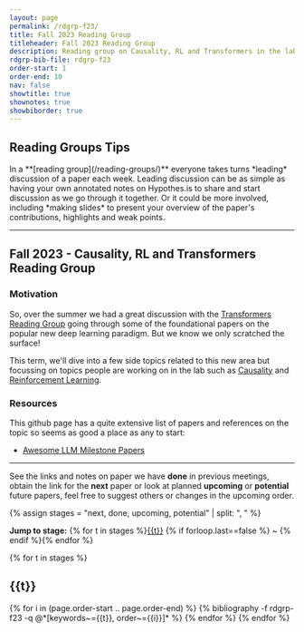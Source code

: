 ```yaml
---
layout: page
permalink: /rdgrp-f23/
title: Fall 2023 Reading Group
titleheader: Fall 2023 Reading Group
description: Reading group on Causality, RL and Transformers in the lab in Fall 2023
rdgrp-bib-file: rdgrp-f23
order-start: 1
order-end: 10
nav: false
showtitle: true
shownotes: true
showbiborder: true
---
```


<h2>Reading Groups Tips</h2>
In a **[reading group](/reading-groups/)** everyone takes turns *leading* discussion of a paper each week. Leading discussion can be as simple as having your own annotated notes on Hypothes.is to share and start discussion as we go through it together. Or it could be more involved, including *making slides* to present your overview of the paper's contributions, highlights and weak points.


<hr/>

<h2>Fall 2023 - Causality, RL and Transformers Reading Group</h2>

<h3>Motivation</h3>
So, over the summer we had a great discussion with the <a href="/rdgrp-s23/">Transformers Reading Group</a> going through some of the foundational papers on the popular new deep learning paradigm.
But we know we only scratched the surface! 

This term, we'll dive into a few side topics related to this new area but focussing on topics people are working on in the lab such as 
<a href="/causality">Causality</a> and 
<a href="/reinforcement-learning">Reinforcement Learning</a>. 

<h3>Resources</h3>
This github page has a quite extensive list of papers and references on the topic so seems as good a place as any to start:
<ul><li>
<a href="https://github.com/Hannibal046/Awesome-LLM#milestone-papers">Awesome LLM Milestone Papers</a>
</li></ul>

<hr/>

See the links and notes on paper we have **done** in previous meetings, obtain the link for the **next** paper or look at planned **upcoming** or **potential** future papers, feel free to suggest others or changes in the upcoming order.

{% assign stages = "next, done, upcoming, potential" | split: ", " %}

<b>Jump to stage:</b> {% for t in stages %}<a href="#{{t}}">{{t}}</a> {% if forloop.last==false %} ~ {% endif %}{% endfor %}


<div class="publications by year">
{% for t in stages %}
  <h2 class="year"><a name="{{t}}">{{t}}</a></h2>
  {% for i in (page.order-start .. page.order-end) %}
      {% bibliography -f rdgrp-f23 -q @*[keywords~={{t}}, order~={{i}}]* %}
  {% endfor %}
{% endfor %}


</div>



